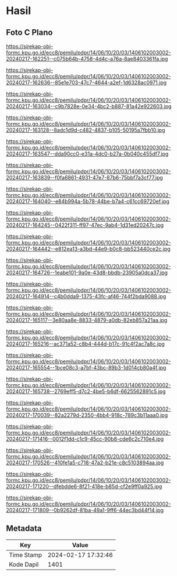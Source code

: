 # Hasil

## Foto C Plano

https://sirekap-obj-formc.kpu.go.id/ecc8/pemilu/pdpr/14/06/10/20/03/1406102003002-20240217-162251--c075b64b-4758-4d4c-a76a-8ae8403361fa.jpg

https://sirekap-obj-formc.kpu.go.id/ecc8/pemilu/pdpr/14/06/10/20/03/1406102003002-20240217-162636--85e1e703-47c7-4644-a2ef-1d6328ac0971.jpg

https://sirekap-obj-formc.kpu.go.id/ecc8/pemilu/pdpr/14/06/10/20/03/1406102003002-20240217-163034--c9b7828e-0e34-4bc2-b887-81a42e922603.jpg

https://sirekap-obj-formc.kpu.go.id/ecc8/pemilu/pdpr/14/06/10/20/03/1406102003002-20240217-163128--8adc1d9d-c482-4837-b105-50195a7fbb10.jpg

https://sirekap-obj-formc.kpu.go.id/ecc8/pemilu/pdpr/14/06/10/20/03/1406102003002-20240217-163547--dda90cc0-e31a-4dc0-b27a-0b040c455df7.jpg

https://sirekap-obj-formc.kpu.go.id/ecc8/pemilu/pdpr/14/06/10/20/03/1406102003002-20240217-163839--f0fa6861-4931-47e7-87b6-75bbf7a3cf77.jpg

https://sirekap-obj-formc.kpu.go.id/ecc8/pemilu/pdpr/14/06/10/20/03/1406102003002-20240217-164040--e84b994a-5b78-44be-b7a4-c61cc69720ef.jpg

https://sirekap-obj-formc.kpu.go.id/ecc8/pemilu/pdpr/14/06/10/20/03/1406102003002-20240217-164245--0422f311-ff97-47ec-9ab4-1d31ed20247c.jpg

https://sirekap-obj-formc.kpu.go.id/ecc8/pemilu/pdpr/14/06/10/20/03/1406102003002-20240217-164442--e812ea13-a3bd-44e9-b0c8-bb523440ce2c.jpg

https://sirekap-obj-formc.kpu.go.id/ecc8/pemilu/pdpr/14/06/10/20/03/1406102003002-20240217-164726--1eabe101-9a0e-43d8-bbdb-23905a0dca37.jpg

https://sirekap-obj-formc.kpu.go.id/ecc8/pemilu/pdpr/14/06/10/20/03/1406102003002-20240217-164914--c4b0dda9-1375-43fc-af46-744f2bda9088.jpg

https://sirekap-obj-formc.kpu.go.id/ecc8/pemilu/pdpr/14/06/10/20/03/1406102003002-20240217-165117--3e80aa8e-8833-4879-a0db-82eb857a21aa.jpg

https://sirekap-obj-formc.kpu.go.id/ecc8/pemilu/pdpr/14/06/10/20/03/1406102003002-20240217-165216--ac371a52-c8b4-444d-b17c-91c4f2ac7a8c.jpg

https://sirekap-obj-formc.kpu.go.id/ecc8/pemilu/pdpr/14/06/10/20/03/1406102003002-20240217-165554--1bce08c3-a7bf-43bc-89b3-1d014cb80a4f.jpg

https://sirekap-obj-formc.kpu.go.id/ecc8/pemilu/pdpr/14/06/10/20/03/1406102003002-20240217-165738--2769eff5-d7c2-4be5-b6df-6625562891c5.jpg

https://sirekap-obj-formc.kpu.go.id/ecc8/pemilu/pdpr/14/06/10/20/03/1406102003002-20240217-170039--82a2279d-2350-4bb4-918c-789c3b11aaa0.jpg

https://sirekap-obj-formc.kpu.go.id/ecc8/pemilu/pdpr/14/06/10/20/03/1406102003002-20240217-171416--0012f1dd-c1c9-45cc-90b8-cde6c2c710e4.jpg

https://sirekap-obj-formc.kpu.go.id/ecc8/pemilu/pdpr/14/06/10/20/03/1406102003002-20240217-170526--410fe1a5-c718-47a2-b21e-c8c5103894aa.jpg

https://sirekap-obj-formc.kpu.go.id/ecc8/pemilu/pdpr/14/06/10/20/03/1406102003002-20240217-171220--dfebdde6-8f21-418e-b85d-cf2e9ff0a925.jpg

https://sirekap-obj-formc.kpu.go.id/ecc8/pemilu/pdpr/14/06/10/20/03/1406102003002-20240217-171809--0b9262df-81ba-49a1-9ff6-44ec3bd44f14.jpg


## Metadata

| Key        | Value               |
| ---------- | ------------------- |
| Time Stamp | 2024-02-17 17:32:46 |
| Kode Dapil | 1401                |



